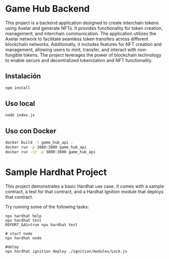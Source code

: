 # Game Hub Backend

This project is a backend application designed to create interchain tokens using Axelar and generate NFTs. It provides functionality for token creation, management, and interchain communication. The application utilizes the Axelar network to facilitate seamless token transfers across different blockchain networks. Additionally, it includes features for NFT creation and management, allowing users to mint, transfer, and interact with non-fungible tokens. The project leverages the power of blockchain technology to enable secure and decentralized tokenization and NFT functionality. 


## Instalación

```bash
npm install
```

## Uso local

```bash
node index.js
```

## Uso con Docker

```bash
docker build -t game_hub_api .
docker run -p 3800:3800 game_hub_api
docker run -it -p 3800:3800 game_hub_api
```


# Sample Hardhat Project

This project demonstrates a basic Hardhat use case. It comes with a sample contract, a test for that contract, and a Hardhat Ignition module that deploys that contract.

Try running some of the following tasks:

```shell
npx hardhat help
npx hardhat test
REPORT_GAS=true npx hardhat test

# start node
npx hardhat node

#deloy
npx hardhat ignition deploy ./ignition/modules/Lock.js
```


